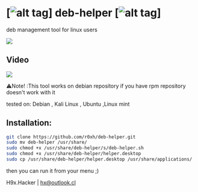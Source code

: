 # [![alt tag](http://icons.iconarchive.com/icons/dakirby309/simply-styled/32/OS-Linux-icon.png)] deb-helper [![alt tag](http://icons.iconarchive.com/icons/dakirby309/simply-styled/32/OS-Linux-icon.png)]

deb management tool for linux users 

<img src="https://i.imgur.com/atR1Mbc.png" data-canonical-src="https://i.imgur.com/atR1Mbc.png" style="max-width:100%;">

<h2>Video</h2>
<a href=""><img src="https://live.staticflickr.com/6148/6198192848_cf1a76f60a_b.jpg" style="max-width:100%;"></a>


:warning:Note! :This tool works on debian repository if you have rpm repository doesn't work with it

tested on: Debian , Kali Linux , Ubuntu ,Linux mint

## Installation:
```bash
git clone https://github.com/r0xh/deb-helper.git
sudo mv deb-helper /usr/share/
sudo chmod +x /usr/share/deb-helper/s/deb-helper.sh
sudo chmod +x /usr/share/deb-helper/helper.desktop
sudo cp /usr/share/deb-helper/helper.desktop /usr/share/applications/
```
then you can run it from your menu ;)

H9x.Hacker | hx@outlook.cl
